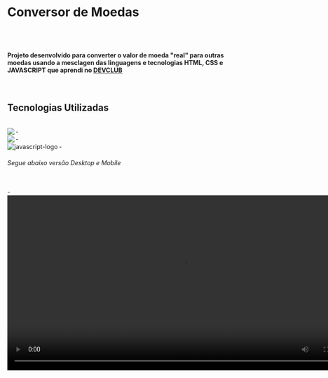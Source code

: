 <h1>Conversor de Moedas</h1>
<br>
<br>
<h4>  Projeto desenvolvido para converter o valor de moeda "real" para outras moedas usando a mesclagen das linguagens e tecnologias HTML, CSS e JAVASCRIPT que aprendi no <a href="https://rodolfomori.com.br/devclub">DEVCLUB</a></h2>
<br>
<h2>Tecnologias Utilizadas</h2>
<br>
- <img align="left" src="https://img.shields.io/badge/HTML5-E34F26?style=for-the-badge&logo=html5&logoColor=white">
<br>
- <img align="left" src="https://img.shields.io/badge/CSS3-1572B6?style=for-the-badge&logo=css3&logoColor=white">
<br>
- <img align="left" src="https://camo.githubusercontent.com/9bbd4c2b5f7cda139d91d34caa14392df56353ca55e19b58184610aa8b123854/68747470733a2f2f696d672e736869656c64732e696f2f62616467652f4a6176615363726970742d3332333333303f7374796c653d666f722d7468652d6261646765266c6f676f3d6a617661736372697074266c6f676f436f6c6f723d463744463145" alt="javascript-logo" data-canonical-src="https://img.shields.io/badge/JavaScript-323330?style=for-the-badge&amp;logo=javascript&amp;logoColor=F7DF1E" style="max-width: 100%;">
<br>
<h6>Segue abaixo versão Desktop e Mobile</h6>
<br>
- <video src="https://github.com/user-attachments/assets/ee2aee33-8788-443d-a71b-92c1b7bab015" width="800px" alt="video ilustrativo">


